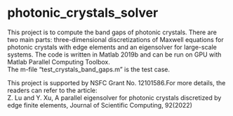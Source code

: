 # photonic_crystals_solver
This project is to compute the band gaps of photonic crystals. There are two main parts: three-dimensional discretizations of Maxwell equations for photonic crystals with edge elements and an eigensolver for large-scale systems. The code is written in Matlab 2019b and can be run on GPU with Matlab Parallel Computing Toolbox.    
The m-file “test_crystals_band_gaps.m” is the test case.

This project is supported by NSFC Grant No. 12101586.For more details, the readers can refer to the article:   
Z. Lu and Y. Xu, A parallel eigensolver for photonic crystals discretized by edge finite elements, Journal of Scientific Computing, 92(2022)
